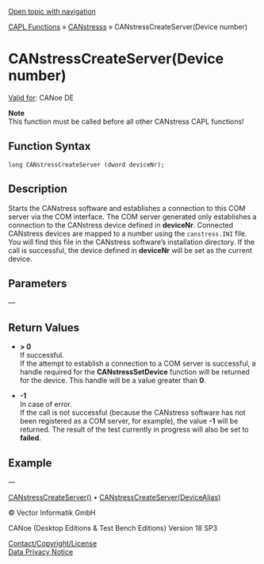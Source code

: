 [Open topic with navigation](../../../../../CANoeDEFamily.htm#Topics/CAPLFunctions/CANstress/Functions/CAPLfunctionCANstressCreateServerDeviceNr.md)

[CAPL Functions](../../CAPLfunctions.md) » [CANstresss](../CAPLfunctionsCANstressOverview.md) » CANstressCreateServer(Device number)

# CANstressCreateServer(Device number)

[Valid for](../../../Shared/FeatureAvailability.md):  CANoe DE

**Note**  
This function must be called before all other CANstress CAPL functions!

## Function Syntax

```
long CANstressCreateServer (dword deviceNr);
```

## Description

Starts the CANstress software and establishes a connection to this COM server via the COM interface. The COM server generated only establishes a connection to the CANstress device defined in **deviceNr**. Connected CANstress devices are mapped to a number using the `canstress.INI` file. You will find this file in the CANstress software’s installation directory. If the call is successful, the device defined in **deviceNr** will be set as the current device.

## Parameters

—

## Return Values

- **> 0**  
  If successful.  
  If the attempt to establish a connection to a COM server is successful, a handle required for the **CANstressSetDevice** function will be returned for the device. This handle will be a value greater than **0**.

- **-1**  
  In case of error.  
  If the call is not successful (because the CANstress software has not been registered as a COM server, for example), the value **-1** will be returned. The result of the test currently in progress will also be set to **failed**.

## Example

—

[CANstressCreateServer()](CAPLfunctionCANstressCreateServer.md) • [CANstressCreateServer(DeviceAlias)](CAPLfunctionCANstressCreateServerDeviceAlias.md)

© Vector Informatik GmbH

CANoe (Desktop Editions & Test Bench Editions) Version 18 SP3

[Contact/Copyright/License](../../../Shared/ContactCopyrightLicense.md)  
[Data Privacy Notice](https://www.vector.com/int/en/company/get-info/privacy-policy/)